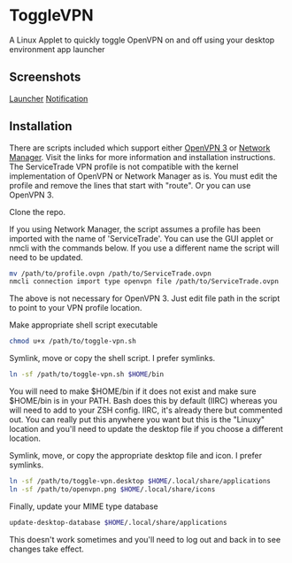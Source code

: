 # ToggleVPN
A Linux Applet to quickly toggle OpenVPN on and off using your desktop environment app launcher

## Screenshots

[Launcher](https://github.com/wescox/toggle_vpn/blob/master/screenshots/launcher.png)
[Notification](https://github.com/wescox/toggle_vpn/blob/master/screenshots/notification.png)

## Installation

There are scripts included which support either [OpenVPN 3](https://community.openvpn.net/openvpn/wiki/OpenVPN3Linux) or [Network Manager](https://wiki.archlinux.org/title/NetworkManager).  Visit the links for more information and installation instructions.  The ServiceTrade VPN profile is not compatible with the kernel implementation of OpenVPN or Network Manager as is.  You must edit the profile and remove the lines that start with "route".  Or you can use OpenVPN 3. 

Clone the repo.

If you using Network Manager, the script assumes a profile has been imported with the name of 'ServiceTrade'.  You can use the GUI applet or nmcli with the commands below.  If you use a different name the script will need to be updated.

```bash
mv /path/to/profile.ovpn /path/to/ServiceTrade.ovpn
nmcli connection import type openvpn file /path/to/ServiceTrade.ovpn
```
The above is not necessary for OpenVPN 3.  Just edit file path in the script to point to your VPN profile location.

Make appropriate shell script executable
```bash
chmod u+x /path/to/toggle-vpn.sh
```

Symlink, move or copy the shell script.  I prefer symlinks.
```bash
ln -sf /path/to/toggle-vpn.sh $HOME/bin
```
You will need to make $HOME/bin if it does not exist and make sure $HOME/bin is in your PATH.  Bash does this by default (IIRC) whereas you will need to add to your ZSH config.  IIRC, it's already there but commented out.  You can really put this anywhere you want but this is the "Linuxy" location and you'll need to update the desktop file if you choose a different location.

Symlink, move, or copy the appropriate desktop file and icon.  I prefer symlinks.
```bash
ln -sf /path/to/toggle-vpn.desktop $HOME/.local/share/applications
ln -sf /path/to/openvpn.png $HOME/.local/share/icons
```

Finally, update your MIME type database
```bash
update-desktop-database $HOME/.local/share/applications
```
This doesn't work sometimes and you'll need to log out and back in to see changes take effect. 
